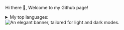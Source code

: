 Hi there 👋, Welcome to my Github page!


<details>
<summary>My top languages:</summary>

| Rank | Languages |
|-----:|-----------|
|     1| C/CPP
|     2| Python    |
|     3| SQL       |
|     4| C#        |
|      |           |

</details>

<picture>
  <source media="(prefers-color-scheme: dark)" srcset="https://your-domain.com/path-to-elegant-dark-image.png">
  <source media="(prefers-color-scheme: light)" srcset="https://your-domain.com/path-to-elegant-light-image.png">
  <img alt="An elegant banner, tailored for light and dark modes." src="https://your-domain.com/path-to-elegant-light-image.png">
</picture>
